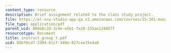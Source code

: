 ```yaml
---
content_type: resource
description: Brief assignment related to the class study project.
file: https://ol-ocw-studio-app-qa.s3.amazonaws.com/courses/15-301-managerial-psychology-laboratory-fall-2004/85bf0cd7239461cf340e827cae15e4a0_instruct_group_t.pdf
file_type: application/pdf
parent_uid: 80bb8c2d-3c4e-e5b1-fa20-255ae124007f
resourcetype: Document
title: instruct_group_t.pdf
uid: 85bf0cd7-2394-61cf-340e-827cae15e4a0
---
```

